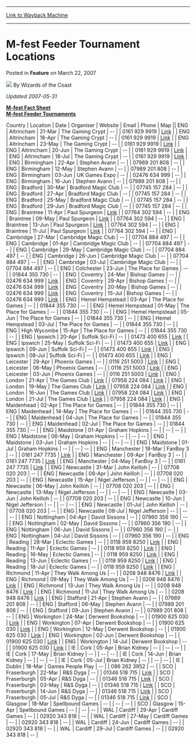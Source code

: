 
---
[Link to Wayback Machine](https://web.archive.org/web/20211019233822/https://magic.wizards.com/en/articles/archive/feature/m-fest-feeder-tournament-locations-2007-03-22)

[_metadata_:wayback_url]:- "https://magic.wizards.com/en/articles/archive/feature/m-fest-feeder-tournament-locations-2007-03-22"
[_metadata_:wayback_raw_url]:- "https://web.archive.org/web/20211019233822id_/https://magic.wizards.com/en/articles/archive/feature/m-fest-feeder-tournament-locations-2007-03-22"
[_metadata_:wayback_capture_timestamp]:- "2021-10-19 23:38:22+00:00"
[_metadata_:publish_date]:- "2007-03-22"
[_metadata_:description]:- "Updated 2007-05-31 M-fest Fact SheetM-fest Feeder TournamentsCountryLocationDateOrganiserWebsiteEmailPhoneMapENGAltrincham21-MarThe Gaming Crypt--0161 929 9919LinkENGAltrincham18-AprThe Gaming Crypt--0161 929 9919LinkENGAltrincham23-MayThe Gaming Crypt--0161 929 9919LinkENGAltrincham20-JunThe Gaming Crypt--0161 929 9919LinkENGAltrincham18-JulThe Gaming Crypt--0161 929"
[_metadata_:generator]:- "Drupal 7 (http://drupal.org)"
---


M-fest Feeder Tournament Locations
==================================



 Posted in **Feature**
 on March 22, 2007 






![](https://media.magic.wizards.com/styles/auth_small/public/images/person/wizards_author.jpg)
By Wizards of the Coast











*Updated 2007-05-31*



  
[**M-fest Fact Sheet**](http://www.wizards.com/default.asp?x=events/magic/m-fest)  
[**M-fest Feeder Tournaments**](http://www.wizards.com/default.asp?x=events/magic/m-fest-ft)  




 Country | Location | Date | Organiser | Website | Email | Phone | Map || ENG | Altrincham | 21-Mar | The Gaming Crypt | -- |  | 0161 929 9919 | [Link](http://www.google.com/maps?f=q&hl=en&q=WA14+1RZ,+uk&ie=UTF8&z=16&om=1) |
| ENG | Altrincham | 18-Apr | The Gaming Crypt | -- |  | 0161 929 9919 | [Link](http://www.google.com/maps?f=q&hl=en&q=WA14+1RZ,+uk&ie=UTF8&z=16&om=1) |
| ENG | Altrincham | 23-May | The Gaming Crypt | -- |  | 0161 929 9919 | [Link](http://www.google.com/maps?f=q&hl=en&q=WA14+1RZ,+uk&ie=UTF8&z=16&om=1) |
| ENG | Altrincham | 20-Jun | The Gaming Crypt | -- |  | 0161 929 9919 | [Link](http://www.google.com/maps?f=q&hl=en&q=WA14+1RZ,+uk&ie=UTF8&z=16&om=1) |
| ENG | Altrincham | 18-Jul | The Gaming Crypt | -- |  | 0161 929 9919 | [Link](http://www.google.com/maps?f=q&hl=en&q=WA14+1RZ,+uk&ie=UTF8&z=16&om=1) |
| ENG | Birmingham | 22-Apr | Stephen Avann | -- |  | 07989 201 808 | -- |
| ENG | Birmingham | 12-May | Stephen Avann | -- |  | 07989 201 808 | -- |
| ENG | Birmingham | 03-Jun | UK Games Expo | -- |  | 02476 634 999 | -- |
| ENG | Birmingham | 16-Jun | Stephen Avann | -- |  | 07989 201 808 | -- |
| ENG | Bradford | 30-Mar | Bradford Magic Club | -- |  | 07745 157 284 | -- |
| ENG | Bradford | 27-Apr | Bradford Magic Club | -- |  | 07745 157 284 | -- |
| ENG | Bradford | 25-May | Bradford Magic Club | -- |  | 07745 157 284 | -- |
| ENG | Bradford | 29-Jun | Bradford Magic Club | -- |  | 07745 157 284 | -- |
| ENG | Braintree | 11-Apr | Paul Spurgeon | [Link](http://www.essexmagic.org.uk) |  | 07764 302 594 | -- |
| ENG | Braintree | 09-May | Paul Spurgeon | [Link](http://www.essexmagic.org.uk) |  | 07764 302 594 | -- |
| ENG | Braintree | 13-Jun | Paul Spurgeon | [Link](http://www.essexmagic.org.uk) |  | 07764 302 594 | -- |
| ENG | Braintree | 11-Jul | Paul Spurgeon | [Link](http://www.essexmagic.org.uk) |  | 07764 302 594 | -- |
| ENG | Cambridge | 27-Mar | Cambridge Magic Club | -- |  | 07704 884 497 | -- |
| ENG | Cambridge | 01-Apr | Cambridge Magic Club | -- |  | 07704 884 497 | -- |
| ENG | Cambridge | 29-May | Cambridge Magic Club | -- |  | 07704 884 497 | -- |
| ENG | Cambridge | 26-Jun | Cambridge Magic Club | -- |  | 07704 884 497 | -- |
| ENG | Cambridge | 03-Jul | Cambridge Magic Club | -- |  | 07704 884 497 | -- |
| ENG | Colchester | 23-Jun | The Place for Games | -- |  | 01844 355 730 | -- |
| ENG | Coventry | 24-Mar | Bishop Games | -- |  | 02476 634 999 | [Link](http://www.google.com/maps?f=q&hl=en&q=CV1+3HW,+uk&ie=UTF8&z=16&om=1) |
| ENG | Coventry | 29-Apr | Bishop Games | -- |  | 02476 634 999 | [Link](http://www.google.com/maps?f=q&hl=en&q=CV1+3HW,+uk&ie=UTF8&z=16&om=1) |
| ENG | Coventry | 20-May | Bishop Games | -- |  | 02476 634 999 | [Link](http://www.google.com/maps?f=q&hl=en&q=CV1+3HW,+uk&ie=UTF8&z=16&om=1) |
| ENG | Coventry | 15-Jul | Bishop Games | -- |  | 02476 634 999 | [Link](http://www.google.com/maps?f=q&hl=en&q=CV1+3HW,+uk&ie=UTF8&z=16&om=1) |
| ENG | Hemel Hempstead | 03-Apr | The Place for Games | -- |  | 01844 355 730 | -- |
| ENG | Hemel Hempstead | 01-May | The Place for Games | -- |  | 01844 355 730 | -- |
| ENG | Hemel Hempstead | 05-Jun | The Place for Games | -- |  | 01844 355 730 | -- |
| ENG | Hemel Hempstead | 03-Jul | The Place for Games | -- |  | 01844 355 730 | -- |
| ENG | High Wycombe | 15-Apr | The Place for Games | -- |  | 01844 355 730 | -- |
| ENG | Ipswich | 20-Apr | Suffolk Sci-Fi | -- |  | 01473 400 655 | [Link](http://www.google.com/maps?f=q&hl=en&q=IP1+2ET,+uk&ie=UTF8&z=16&om=1) |
| ENG | Ipswich | 25-May | Suffolk Sci-Fi | -- |  | 01473 400 655 | [Link](http://www.google.com/maps?f=q&hl=en&q=IP1+2ET,+uk&ie=UTF8&z=16&om=1) |
| ENG | Ipswich | 09-Jun | Suffolk Sci-Fi | -- |  | 01473 400 655 | [Link](http://www.google.com/maps?f=q&hl=en&q=IP1+2ET,+uk&ie=UTF8&z=16&om=1) |
| ENG | Ipswich | 08-Jul | Suffolk Sci-Fi | -- |  | 01473 400 655 | [Link](http://www.google.com/maps?f=q&hl=en&q=IP1+2ET,+uk&ie=UTF8&z=16&om=1) |
| ENG | Leicester | 29-Apr | Phoenix Games | -- |  | 0116 251 5003 | [Link](http://www.google.com/maps?f=q&hl=en&q=NG4+2FW,+uk&ie=UTF8&z=16&om=1) |
| ENG | Leicester | 06-May | Phoenix Games | -- |  | 0116 251 5003 | [Link](http://www.google.com/maps?f=q&hl=en&q=NG4+2FW,+uk&ie=UTF8&z=16&om=1) |
| ENG | Leicester | 03-Jun | Phoenix Games | -- |  | 0116 251 5003 | [Link](http://www.google.com/maps?f=q&hl=en&q=NG4+2FW,+uk&ie=UTF8&z=16&om=1) |
| ENG | London | 21-Apr | The Games Club | [Link](http://www.thegamesclub.org) |  | 07958 224 084 | [Link](http://www.google.com/maps?f=q&hl=en&q=WC1H+0JW,+uk&ie=UTF8&z=16&om=1) |
| ENG | London | 19-May | The Games Club | [Link](http://www.thegamesclub.org) |  | 07958 224 084 | [Link](http://www.google.com/maps?f=q&hl=en&q=WC1H+0JW,+uk&ie=UTF8&z=16&om=1) |
| ENG | London | 16-Jun | The Games Club | [Link](http://www.thegamesclub.org) |  | 07958 224 084 | [Link](http://www.google.com/maps?f=q&hl=en&q=WC1H+0JW,+uk&ie=UTF8&z=16&om=1) |
| ENG | London | 21-Jul | The Games Club | [Link](http://www.thegamesclub.org) |  | 07958 224 084 | [Link](http://www.google.com/maps?f=q&hl=en&q=WC1H+0JW,+uk&ie=UTF8&z=16&om=1) |
| ENG | Maidenhead | 02-Apr | The Place for Games | -- |  | 01844 355 730 | -- |
| ENG | Maidenhead | 14-May | The Place for Games | -- |  | 01844 355 730 | -- |
| ENG | Maidenhead | 04-Jun | The Place for Games | -- |  | 01844 355 730 | -- |
| ENG | Maidenhead | 02-Jul | The Place for Games | -- |  | 01844 355 730 | -- |
| ENG | Maidstone | 01-Apr | Graham Hopkins | -- |  | -- | -- |
| ENG | Maidstone | 06-May | Graham Hopkins | -- |  | -- | -- |
| ENG | Maidstone | 03-Jun | Graham Hopkins | -- |  | -- | -- |
| ENG | Maidstone | 01-Jul | Graham Hopkins | -- |  | -- | -- |
| ENG | Manchester | 18-Mar | FanBoy 3 | -- |  | 0161 247 7735 | [Link](http://www.google.com/maps?f=q&hl=en&q=M1+1FZ,+uk&ie=UTF8&z=16&om=1) |
| ENG | Manchester | 09-Apr | FanBoy 3 | -- |  | 0161 247 7735 | [Link](http://www.google.com/maps?f=q&hl=en&q=M1+1FZ,+uk&ie=UTF8&z=16&om=1) |
| ENG | Manchester | 04-May | FanBoy 3 | -- |  | 0161 247 7735 | [Link](http://www.google.com/maps?f=q&hl=en&q=M1+1FZ,+uk&ie=UTF8&z=16&om=1) |
| ENG | Newcastle | 31-Mar | John Keilloh | -- |  | 07708 020 203 | -- |
| ENG | Newcastle | 08-Apr | John Keilloh | -- |  | 07708 020 203 | -- |
| ENG | Newcastle | 15-Apr | Nigel Jefferson | -- |  | -- | -- |
| ENG | Newcastle | 06-May | John Keilloh | -- |  | 07708 020 203 | -- |
| ENG | Newcastle | 13-May | Nigel Jefferson | -- |  | -- | -- |
| ENG | Newcastle | 03-Jun | John Keilloh | -- |  | 07708 020 203 | -- |
| ENG | Newcastle | 10-Jun | Nigel Jefferson | -- |  | -- | -- |
| ENG | Newcastle | 01-Jul | John Keilloh | -- |  | 07708 020 203 | -- |
| ENG | Newcastle | 08-Jul | Nigel Jefferson | -- |  | -- | -- |
| ENG | Nottingham | 04-Apr | David Sissons | -- |  | 07960 356 190 | -- |
| ENG | Nottingham | 02-May | David Sissons | -- |  | 07960 356 190 | -- |
| ENG | Nottingham | 06-Jun | David Sissons | -- |  | 07960 356 190 | -- |
| ENG | Nottingham | 04-Jul | David Sissons | -- |  | 07960 356 190 | -- |
| ENG | Reading | 28-Mar | Eclectic Games | -- |  | 0118 959 8250 | [Link](http://www.google.com/maps?f=q&hl=en&q=RG1+1NF,+uk&ie=UTF8&z=16&om=1) |
| ENG | Reading | 11-Apr | Eclectic Games | -- |  | 0118 959 8250 | [Link](http://www.google.com/maps?f=q&hl=en&q=RG1+1NF,+uk&ie=UTF8&z=16&om=1) |
| ENG | Reading | 16-May | Eclectic Games | -- |  | 0118 959 8250 | [Link](http://www.google.com/maps?f=q&hl=en&q=RG1+1NF,+uk&ie=UTF8&z=16&om=1) |
| ENG | Reading | 13-Jun | Eclectic Games | -- |  | 0118 959 8250 | [Link](http://www.google.com/maps?f=q&hl=en&q=RG1+1NF,+uk&ie=UTF8&z=16&om=1) |
| ENG | Reading | 18-Jul | Eclectic Games | -- |  | 0118 959 8250 | [Link](http://www.google.com/maps?f=q&hl=en&q=RG1+1NF,+uk&ie=UTF8&z=16&om=1) |
| ENG | Richmond | 11-Apr | They Walk Among Us | -- |  | 0208 948 8476 | [Link](http://www.google.com/maps?f=q&hl=en&q=TW9+1RW,+uk&ie=UTF8&z=16&om=1) |
| ENG | Richmond | 09-May | They Walk Among Us | -- |  | 0208 948 8476 | [Link](http://www.google.com/maps?f=q&hl=en&q=TW9+1RW,+uk&ie=UTF8&z=16&om=1) |
| ENG | Richmond | 13-Jun | They Walk Among Us | -- |  | 0208 948 8476 | [Link](http://www.google.com/maps?f=q&hl=en&q=TW9+1RW,+uk&ie=UTF8&z=16&om=1) |
| ENG | Richmond | 11-Jul | They Walk Among Us | -- |  | 0208 948 8476 | [Link](http://www.google.com/maps?f=q&hl=en&q=TW9+1RW,+uk&ie=UTF8&z=16&om=1) |
| ENG | Stafford | 21-Apr | Stephen Avann | -- |  | 07989 201 808 | -- |
| ENG | Stafford | 06-May | Stephen Avann | -- |  | 07989 201 808 | -- |
| ENG | Stafford | 09-Jun | Stephen Avann | -- |  | 07989 201 808 | -- |
| ENG | Workington | 24-Mar | Derwent Bookshop | -- |  | 01900 625 030 | [Link](http://www.google.com/maps?f=q&hl=en&q=CA14%202BB,+uk&ie=UTF8&z=16&om=1) |
| ENG | Workington | 07-Apr | Derwent Bookshop | -- |  | 01900 625 030 | [Link](http://www.google.com/maps?f=q&hl=en&q=CA14%202BB,+uk&ie=UTF8&z=16&om=1) |
| ENG | Workington | 12-May | Derwent Bookshop | -- |  | 01900 625 030 | [Link](http://www.google.com/maps?f=q&hl=en&q=CA14%202BB,+uk&ie=UTF8&z=16&om=1) |
| ENG | Workington | 02-Jun | Derwent Bookshop | -- |  | 01900 625 030 | [Link](http://www.google.com/maps?f=q&hl=en&q=CA14%202BB,+uk&ie=UTF8&z=16&om=1) |
| ENG | Workington | 14-Jul | Derwent Bookshop | -- |  | 01900 625 030 | [Link](http://www.google.com/maps?f=q&hl=en&q=CA14%202BB,+uk&ie=UTF8&z=16&om=1) |
| IE | Cork | 05-Apr | Brian Kidney | -- |  | -- | -- |
| IE | Cork | 17-May | Brian Kidney | -- |  | -- | -- |
| IE | Cork | 14-Jun | Brian Kidney | -- |  | -- | -- |
| IE | Cork | 05-Jul | Brian Kidney | -- |  | -- | -- |
| IE | Dublin | 18-Mar | Games People Play | -- |  | 086 262 3952 | -- |
| SCO | Fraserburgh  | 22-Mar | R&S Dyga | -- |  | 01346 518 715 | [Link](http://www.google.com/maps?f=q&hl=en&q=AB43%209AE,+uk&ie=UTF8&z=16&om=1) |
| SCO | Fraserburgh  | 05-Apr | R&S Dyga | -- |  | 01346 518 715 | [Link](http://www.google.com/maps?f=q&hl=en&q=AB43%209AE,+uk&ie=UTF8&z=16&om=1) |
| SCO | Fraserburgh  | 03-May | R&S Dyga | -- |  | 01346 518 715 | [Link](http://www.google.com/maps?f=q&hl=en&q=AB43%209AE,+uk&ie=UTF8&z=16&om=1) |
| SCO | Fraserburgh  | 14-Jun | R&S Dyga | -- |  | 01346 518 715 | [Link](http://www.google.com/maps?f=q&hl=en&q=AB43%209AE,+uk&ie=UTF8&z=16&om=1) |
| SCO | Fraserburgh  | 05-Jul | R&S Dyga | -- |  | 01346 518 715 | [Link](http://www.google.com/maps?f=q&hl=en&q=AB43%209AE,+uk&ie=UTF8&z=16&om=1) |
| SCO | Glasgow | 18-Mar | Spellbound Games | -- |  | -- | -- |
| SCO | Glasgow | 15-Apr | Spellbound Games | -- |  | -- | -- |
| WAL | Cardiff | 29-Apr | Cardiff Games | -- |  | 02920 343 818 | -- |
| WAL | Cardiff | 27-May | Cardiff Games | -- |  | 02920 343 818 | -- |
| WAL | Cardiff | 24-Jun | Cardiff Games | -- |  | 02920 343 818 | -- |
| WAL | Cardiff | 29-Jul | Cardiff Games | -- |  | 02920 343 818 | -- |







